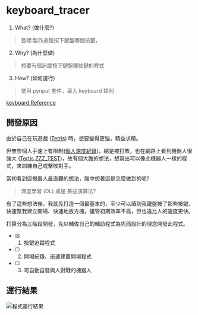 # keyboard_tracer

1. What? (做什麼?)
> 目標:製作追蹤按下鍵盤哪個按鍵，
2. Why? (為什麼做)
> 想要有個追蹤按下鍵盤哪些鍵的程式
3. How? (如何運行)
> 使用 pynput 套件，導入 keyboard 類別

[keyboard Reference](https://pynput.readthedocs.io/en/latest/keyboard.html)

## 開發原因

由於自己在玩遊戲 ([Tetris](https://tetr.io/)) 時，想要變得更強，精益求精。

但無奈個人手速上有限制([個人速度紀錄](https://youtu.be/DbAZ0Zf3wJs))，總是被打敗，也在網路上看到機器人很強大 ([Tertis ZZZ_TEST](https://www.youtube.com/watch?v=IuOJPCAZPM0&ab_channel=ICLY))，故有個大膽的想法，想寫出可以像此機器人一樣的程式，來訓練自己或擊敗對手。

當初看到這機器人最直觀的想法，腦中想著這是怎麼做到的呢? 
> 深度學習 (DL) 或是 某些演算法?

有了這些想法後，我就先打造一個最基本的，至少可以讀到我鍵盤按了那些按鍵、快速幫我建立開場、快速地放方塊，儘管初期效率不高，但也遠比人的速度更快。

打算分為三階段開發，先以輔佐自己的輔助程式為先而設計的理念開發此程式。

- [X] 1. 按鍵追蹤程式
- [ ] 2. 開場紀錄、迅速建置開場程式
- [ ] 3. 可自動自發與人對戰的機器人

## 運行結果
![程式運行結果](https://i.imgur.com/gzbPeDo.png)

